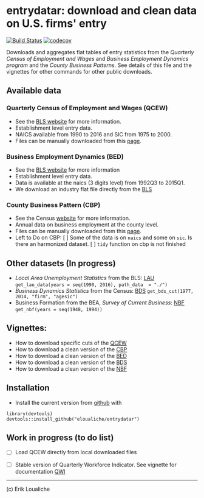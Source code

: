 
entrydatar: download and clean data on U.S. firms' entry
======

[![Build Status](https://travis-ci.org/eloualiche/entrydatar.svg?branch=master)](https://travis-ci.org/eloualiche/entrydatar)
[![codecov](https://codecov.io/gh/eloualiche/entrydatar/branch/master/graph/badge.svg)](https://codecov.io/gh/eloualiche/entrydatar)



Downloads and aggregates flat tables of entry statistics from the *Quarterly Census of Employment and Wages* and *Business Employment Dynamics program* and the *County Business Patterns*. See details of this file and the vignettes for other commands for other public downloads.




## Available data

### Quarterly Census of Employment and Wages (QCEW)

  + See the [BLS website](http://www.bls.gov/cew/home.htm) for more information.
  + Establishment level entry data.
  + NAICS available from 1990 to 2016 and SIC from 1975 to 2000.   
  + Files can be manually downloaded from this [page](http://www.bls.gov/cew/datatoc.htm).


### Business Employment Dynamics (BED)

  + See the [BLS website](http://www.bls.gov/bdm/home.htm) for more information
  + Establishment level entry data.
  + Data is available at the naics (3 digits level) from 1992Q3 to 2015Q1.
  + We download an industry flat file directly from the [BLS](http://www.bls.gov/web/cewbd/bd_data_ind3.txt)


### County Business Pattern (CBP)

  + See the Census [website](http://www.census.gov/econ/cbp/) for more information.
  + Annual data on business employment at the county level.
  + Files can be manually downloaded from this [page](http://www.census.gov/econ/cbp/download/).
  + Left to Do on CBP:
    [ ] Some of the data is on `naics` and some on `sic`. Is there an harmonized dataset.
    [ ] `tidy` function on cbp is not finished


## Other datasets (In progress)

  + *Local Area Unemployment Statistics* from the BLS: [LAU](https://www.bls.gov/lau/#tables)
     ```get_lau_data(years = seq(1990, 2016), path_data  = "./")```
  + *Business Dynamics Statistics* from the Census: [BDS](https://www.census.gov/ces/dataproducts/bds/)
     ```get_bds_cut(1977, 2014, "firm", "agesic")```
  + Business Formation from the BEA, *Survey of Current Business*: [NBF](https://www.bea.gov/scb/pdf/NATIONAL/BUSCYCLE/1996/0296cpgs.pdf)
     ```get_nbf(years = seq(1948, 1994))```


## Vignettes:

  + How to download specific cuts of the [QCEW](vignettes/qcew.Rmd)
  + How to download a clean version of the [CBP](vignettes/cbp.Rmd)
  + How to download a clean version of the [BED](vignettes/bed.Rmd)
  + How to download a clean version of the [BDS](vignettes/bds.Rmd)
  + How to download a clean version of the [NBF](vignettes/nbf.Rmd)


## Installation

  +  Install the current version from [github](https://github.mit.edu/erikl/entrydatar) with

```{r}
library(devtools)
devtools::install_github("eloualiche/entrydatar")
```


## Work in progress (to do list)
  
  + [ ] Load QCEW directly from local downloaded files
  + [ ] Stable version of Quarterly Workforce Indicator. See vignette for documentation [QWI](vignettes/qwi.Rmd)



---------------------------
(c) Erik Loualiche
